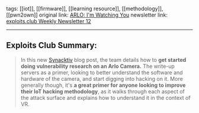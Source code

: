 tags:  [[iot]], [[firmware]], [[learning resource]], [[methodology]], [[pwn2own]]
original link: [ARLO: I'm Watching You](https://www.synacktiv.com/publications/arlo-im-watching-you?ref=blog.exploits.club)
newsletter link: [exploits.club Weekly Newsletter 12](https://blog.exploits.club/exploits-club-weekly-newsletter-12/) 

---
## Exploits Club Summary:
> In this new [Synacktiv](https://www.synacktiv.com/index?ref=blog.exploits.club) blog post, the team details how to **get started doing vulnerability research on an Arlo Camera.** The write-up servers as a primer, looking to better understand the software and hardware of the camera, and start digging into hacking on it. More generally though, it's **a great primer for anyone looking to improve their IoT hacking methodology**, as it walks through each aspect of the attack surface and explains how to understand it in the context of VR. 